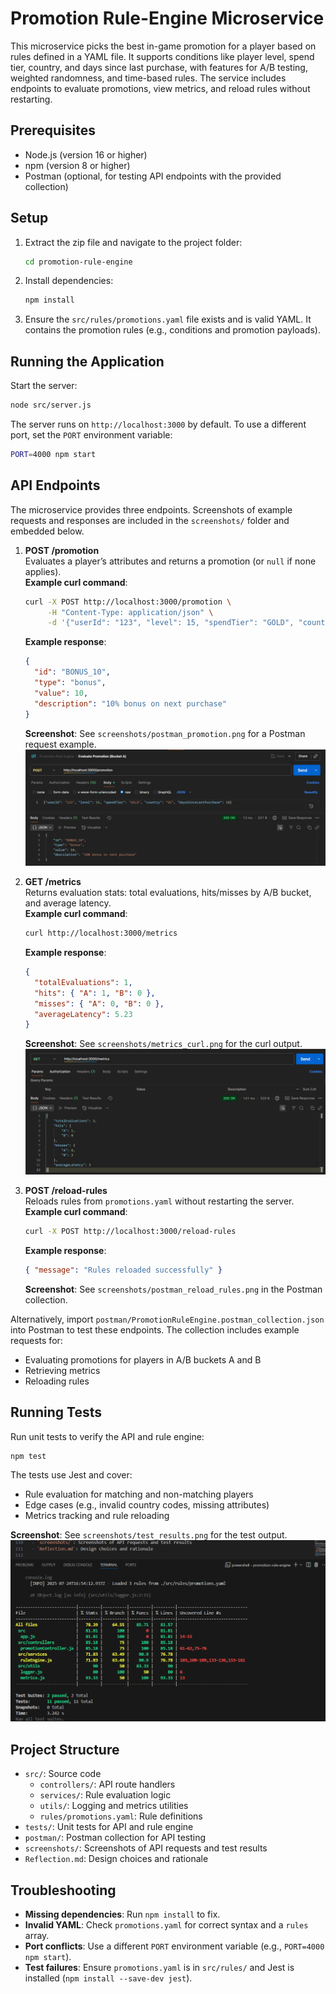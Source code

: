 # Promotion Rule-Engine Microservice

This microservice picks the best in-game promotion for a player based on rules defined in a YAML file. It supports conditions like player level, spend tier, country, and days since last purchase, with features for A/B testing, weighted randomness, and time-based rules. The service includes endpoints to evaluate promotions, view metrics, and reload rules without restarting.

## Prerequisites
- Node.js (version 16 or higher)
- npm (version 8 or higher)
- Postman (optional, for testing API endpoints with the provided collection)

## Setup
1. Extract the zip file and navigate to the project folder:
   ```bash
   cd promotion-rule-engine
   ```
2. Install dependencies:
   ```bash
   npm install
   ```
3. Ensure the `src/rules/promotions.yaml` file exists and is valid YAML. It contains the promotion rules (e.g., conditions and promotion payloads).

## Running the Application
Start the server:
```bash
node src/server.js
```
The server runs on `http://localhost:3000` by default. To use a different port, set the `PORT` environment variable:
```bash
PORT=4000 npm start
```

## API Endpoints
The microservice provides three endpoints. Screenshots of example requests and responses are included in the `screenshots/` folder and embedded below.

1. **POST /promotion**  
   Evaluates a player’s attributes and returns a promotion (or `null` if none applies).  
   **Example curl command**:
   ```bash
   curl -X POST http://localhost:3000/promotion \
        -H "Content-Type: application/json" \
        -d '{"userId": "123", "level": 15, "spendTier": "GOLD", "country": "US", "daysSinceLastPurchase": 10}'
   ```
   **Example response**:
   ```json
   {
     "id": "BONUS_10",
     "type": "bonus",
     "value": 10,
     "description": "10% bonus on next purchase"
   }
   ```
   **Screenshot**: See `screenshots/postman_promotion.png` for a Postman request example.  
   ![POST /promotion in Postman](screenshots/postman_promotion.png)

2. **GET /metrics**  
   Returns evaluation stats: total evaluations, hits/misses by A/B bucket, and average latency.  
   **Example curl command**:
   ```bash
   curl http://localhost:3000/metrics
   ```
   **Example response**:
   ```json
   {
     "totalEvaluations": 1,
     "hits": { "A": 1, "B": 0 },
     "misses": { "A": 0, "B": 0 },
     "averageLatency": 5.23
   }
   ```
   **Screenshot**: See `screenshots/metrics_curl.png` for the curl output.  
   ![GET /metrics curl output](screenshots/metrics_curl.png)

3. **POST /reload-rules**  
   Reloads rules from `promotions.yaml` without restarting the server.  
   **Example curl command**:
   ```bash
   curl -X POST http://localhost:3000/reload-rules
   ```
   **Example response**:
   ```json
   { "message": "Rules reloaded successfully" }
   ```
   **Screenshot**: See `screenshots/postman_reload_rules.png` in the Postman collection.

Alternatively, import `postman/PromotionRuleEngine.postman_collection.json` into Postman to test these endpoints. The collection includes example requests for:
- Evaluating promotions for players in A/B buckets A and B
- Retrieving metrics
- Reloading rules

## Running Tests
Run unit tests to verify the API and rule engine:
```bash
npm test
```
The tests use Jest and cover:
- Rule evaluation for matching and non-matching players
- Edge cases (e.g., invalid country codes, missing attributes)
- Metrics tracking and rule reloading

**Screenshot**: See `screenshots/test_results.png` for the test output.  
![Test Results](screenshots/testOutput.png)

## Project Structure
- `src/`: Source code
  - `controllers/`: API route handlers
  - `services/`: Rule evaluation logic
  - `utils/`: Logging and metrics utilities
  - `rules/promotions.yaml`: Rule definitions
- `tests/`: Unit tests for API and rule engine
- `postman/`: Postman collection for API testing
- `screenshots/`: Screenshots of API requests and test results
- `Reflection.md`: Design choices and rationale

## Troubleshooting
- **Missing dependencies**: Run `npm install` to fix.
- **Invalid YAML**: Check `promotions.yaml` for correct syntax and a `rules` array.
- **Port conflicts**: Use a different `PORT` environment variable (e.g., `PORT=4000 npm start`).
- **Test failures**: Ensure `promotions.yaml` is in `src/rules/` and Jest is installed (`npm install --save-dev jest`).
